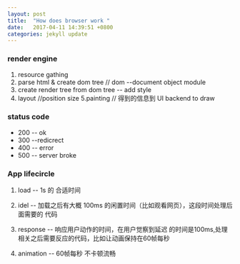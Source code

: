 ```yaml
---
layout: post
title:  "How does browser work "
date:   2017-04-11 14:39:51 +0800
categories: jekyll update
---
```



### render engine

  1. resource gathing
  2. parse html  & create dom tree // dom --document object module 
  3. create render tree from dom tree -- add style 
  4. layout //position size
  5.painting // 得到的信息到 UI backend to draw 

### status code

 * 200 -- ok
 * 300 --redicrect
 * 400 -- error
 * 500 -- server broke

### App lifecircle

1. load -- 1s 的 合适时间
2. idel -- 加载之后有大概 100ms 的闲置时间（比如观看网页），这段时间处理后面需要的
    代码
3. response -- 响应用户动作的时间，在用户觉察到延迟 的时间是100ms,处理相关之后需要反应的代码，比如让动画保持在60帧每秒

4. animation -- 60帧每秒 不卡顿流畅

